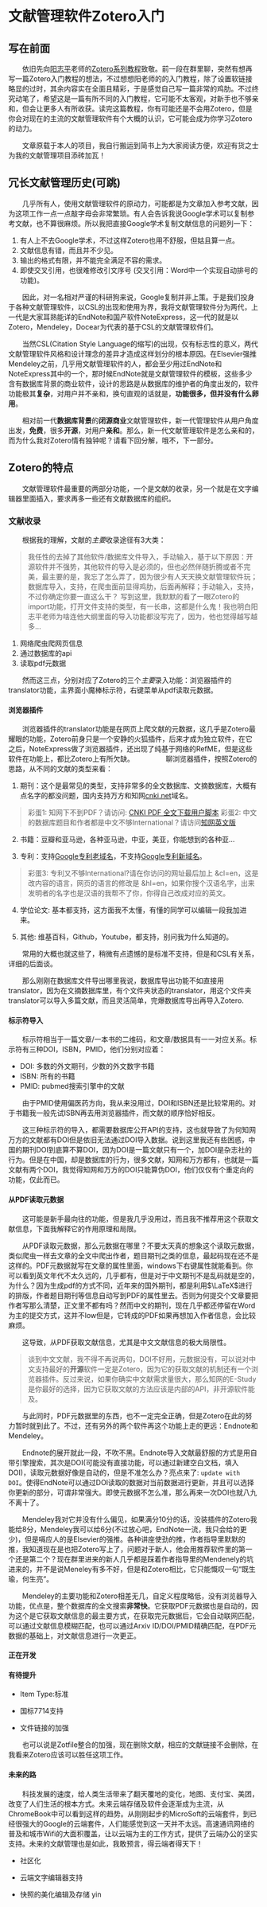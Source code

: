 # 文献管理软件Zotero入门

## 写在前面

　　依旧先向[阳志平](http://www.yangzhiping.com/)老师的[Zotero系列教程](http://www.yangzhiping.com/tech/zotero1.html)致敬。前一段在群里聊，突然有想再写一篇Zotero入门教程的想法，不过想想阳老师的的入门教程，除了设置软链接略显的过时，其余内容实在全面且精彩，于是感觉自己写一篇非常的鸡肋。不过终究动笔了，希望这是一篇有所不同的入门教程，它可能不太客观，对新手也不够亲和，但会让更多人有所收获。读完这篇教程，你有可能还是不会用Zotero，但是你会对现在的主流的文献管理软件有个大概的认识，它可能会成为你学习Zotero的动力。

　　文章原载于本人的项目，我自行搬运到简书上为大家阅读方便，欢迎有货之士为我的文献管理项目添砖加瓦！

## 冗长文献管理历史(可跳)

　　几乎所有人，使用文献管理软件的原动力，可能都是为文章加入参考文献，因为这项工作一点一点敲字母会非常繁琐。有人会告诉我说Google学术可以复制参考文献，也不算很麻烦。所以我把直接Google学术复制文献信息的问题列一下：

1. 有人上不去Google学术，不过这样Zotero也用不舒服，但姑且算一点。
2. 文献信息有错，而且并不少见。
3. 输出的格式有限，并不能完全满足不容的需求。
4. 即使交叉引用，也很难修改引文序号 (交叉引用：Word中一个实现自动排号的功能)。

　　因此，对一名相对严谨的科研狗来说，Google复制并非上策。于是我们投身于各种文献管理软件，以CSL的出现和使用为界，我将文献管理软件分为两代，上一代是大家耳熟能详的EndNote和国产软件NoteExpress，这一代的就是以Zotero，Mendeley，Docear为代表的基于CSL的文献管理软件们。

　　当然CSL(Citation Style Language的缩写)的出现，仅有标志性的意义，两代文献管理软件风格和设计理念的差异才造成这样划分的根本原因。在Elsevier强推Mendeley之前，几乎用文献管理软件的人，都会至少用过EndNote和NoteExpress其中的一个，那时候EndNote就是文献管理软件的模板，这些多少含有数据库背景的商业软件，设计的思路是从数据库的维护者的角度出发的，软件功能极其**复杂**，对用户并不亲和，换句直观的话就是，**功能很多，但并没有什么卵用**。

　　相对前一代**数据库背景**的**闭源商业**文献管理软件，新一代管理软件从用户角度出发，**免费**，很多**开源**，对用户**亲和**。那么，新一代文献管理软件是怎么亲和的，而为什么我对Zotero情有独钟呢？请看下回分解，哦不，下一部分。

## Zotero的特点

　　文献管理软件最重要的两部分功能，一个是文献的收录，另一个就是在文字编辑器里面插入，要求再多一些还有文献数据库的组织。

### 文献收录

　　根据我的理解，文献的*主要*收录途径有3大类：
> 我任性的去掉了其他软件/数据库文件导入，手动输入，基于以下原因：开源软件并不强势，其他软件的导入是必须的，但也必然伴随折腾或者不完美，最主要的是，我忘了怎么弄了，因为很少有人天天换文献管理软件玩；数据库导入，支持，在爬虫面前显得鸡肋，后面再解释；手动输入，支持，不过你确定你要一直这么干？
> 写到这里，我默默的看了一眼Zotero的import功能，打开文件支持的类型，有一长串，这都是什么鬼！我也明白阳志平老师为啥连他大纲里面的导入功能都没写完了，因为，他也觉得越写越多...

1. 网络爬虫爬网页信息
2. 通过数据库的api
3. 读取pdf元数据

　　然而这三点，分别对应了Zotero的三个*主要*录入功能：浏览器插件的translator功能，主界面小魔棒标示符，右键菜单从pdf读取元数据。

#### 浏览器插件

　　浏览器插件的translator功能是在网页上爬文献的元数据，这几乎是Zotero最耀眼的功能，Zotero前身只是一个安静的火狐插件，后来才成为独立软件，在它之后，NoteExpress做了浏览器插件，还出现了纯基于网络的RefME，但是这些软件在功能上，都比Zotero上有所欠缺。
　　
　　聊浏览器插件，按照Zotero的思路，从不同的文献的类型来看：

1. 期刊：这个是最常见的类型，支持非常多的全文数据库、文摘数据库，大概有点名字的都没问题，国内支持万方和知网[cnki.net](http://www.cnki.net)域名。
> 彩蛋1: 知网下不到PDF？请访问: [CNKI PDF 全文下载用户脚本](http://blog.yuelong.info/post/cnki-pdf-js.html)
> 彩蛋2: 中文的数据库题目和作者都是中文不够International？请访问[知网英文版](http://oversea.cnki.net)

2. 书籍：豆瓣和亚马逊，各种亚马逊，中亚，美亚，你能想到的各种亚...

3. 专利：支持[Google专利老域名](www.google.com/patents)，不支持[Google专利新域名](patents.google.com)。
> 彩蛋3: 专利又不够International?请在你访问的网址最后加上 \&cl=en，这是改内容的语言，网页的语言的修改是 \&hl=en，如果你搜个汉语名字，出来发明者的名字也是汉语的我帮不了你，你得自己改成对应的英文。

4. 学位论文: 基本都支持，这方面我不太懂，有懂的同学可以编辑一段我加进来。

5. 其他: 维基百科，Github，Youtube，都支持，别问我为什么知道的。

　　常用的大概也就这些了，稍微有点遗憾的是标准不支持，但是和CSL有关系，详细的后面谈。

　　那么刚刚在数据库文件导出哪里我说，数据库导出功能不如直接用translator，因为在文摘数据库里，有个文件夹状态的translator，用这个文件夹translator可以导入多篇文献，而且灵活简单，完爆数据库导出再导入Zotero.

#### 标示符导入

　　标示符相当于一篇文章/一本书的二维码，和文章/数据具有一一对应关系。标示符有三种DOI，ISBN，PMID，他们分别对应着：

* DOI: 多数的外文期刊，少数的外文数字书籍
* ISBN: 所有的书籍
* PMID: pubmed搜索引擎中的文献

　　由于PMID使用偏医药方向，我从来没用过，DOI和ISBN还是比较常用的。对于书籍我一般先试ISBN再去用浏览器插件，而文献的顺序恰好相反。

　　这三种标示符的导入，都需要数据库公开API的支持，这也就导致了为何知网万方的文献都有DOI但是依旧无法通过DOI导入数据。说到这里我还有些困惑，中国的期刊DOI到底算不算DOI，因为DOI是一篇文献只有一个，加DOI是杂志社的行为。但是在中国，却是数据库的行为，很多文献，知网和万方都有，也就是一篇文献有两个DOI，我觉得知网和万方的DOI只能算伪DOI，他们仅仅有个重定向的功能，仅此而已。

#### 从PDF读取元数据

　　这可能是新手最向往的功能，但是我几乎没用过，而且我不推荐用这个获取文献信息，下面我解释它的作用原理和局限。

　　从PDF读取元数据，那么元数据在哪里？不要太天真的想象这个读取元数据，类似爬虫一样去文章的全文中爬出作者，题目期刊之类的信息，最起码现在还不是这样的。PDF元数据就写在文章的属性里面，windows下右键属性就能看到。你可以看到英文年代不太久远的，几乎都有，但是对于中文期刊不是乱码就是空的，为什么？因为生成pdf的方式不同，近年来的国外期刊，都是利用$\LaTeX$进行的排版，作者题目期刊等信息自动写到PDF的属性里去。否则为何提交个文章要把作者写那么清楚，正文里不都有吗？然而中文的期刊，现在几乎都还停留在Word为主的提交方式，这并不low但是，它转成的PDF如果再想加入作者信息，会比较麻烦。

　　这导致，从PDF获取文献信息，尤其是中文文献信息的极大局限性。
> 谈到中文文献，我不得不再说两句，DOI不好用，元数据没有，可以说对中文支持最好的**开源**软件一定是Zotero，因为它的获取文献的机制还有一个浏览器插件。反过来说，如果你确实中文献需求量很大，那么知网的E-Study是你最好的选择，因为它获取文献的方法应该是内部的API，非开源软件能及。

　　与此同时，PDF元数据里的东西，也不一定完全正确，但是Zotero在此的努力暂时就到此了。不过，还有另外的两个软件再这个功能上走的更远：Endnote和Mendeley。

　　Endnote的展开就此一段，不吹不黑。Endnote导入文献最舒服的方式是用自带引擎搜索，其次是DOI(可能没有直接功能，可以通过新建空白文档，填入DOI)，读取元数据好像是自动的，但是不准怎么办？亮点来了: `update with DOI`。使得EndNote可以通过DOI读取的数据对当前数据进行更新，并且可以选择你更新的部分，可谓非常强大。即使元数据不怎么准，那么再来一次DOI也就八九不离十了。

　　Mendeley我对它并没有什么偏见，如果满分10分的话，没装插件的Zotero我能给8分，Mendeley我可以给6分(不过放心吧，EndNote一流，我只会给的更少)，但是嗝应人的是Elsevier的强推。各种讲座使劲的推，作者指导里默默的推，我知道现在是也把Zotero写上了，问题对于新人，他会用推荐软件里的第一个还是第二个？现在群里进来的新人几乎都是踩着作者指导里的Mendenely的坑进来的，并不是说Meneley有多不好，但是和Zotero相比，它只能慨叹一句“既生瑜，何生亮”。

　　Mendeley的主要功能和Zotero相差无几，自定义程度略低，没有浏览器导入功能，优点是，整个数据库的全文搜索**非常快**。它获取PDF元数据也是自动的，因为这个是它获取文献信息的最主要方式，在获取完元数据后，它会自动联网匹配，可以通过文献信息模糊匹配，也可以通过Arxiv ID/DOI/PMID精确匹配，在PDF元数据的基础上，对文献信息进行一次更正。

#### 正在开发

#### 有待提升

* Item Type:标准

* 国标7714支持

* 文件链接的加强

　　也可以说是Zotfile整合的加强，现在删除文献，相应的文献链接不会删除，在我看来Zotero应该可以胜任这项工作。

#### 未来的路

　　科技发展的速度，给人类生活带来了翻天覆地的变化，地图、支付宝、美团，改变了人们生活的根本方式。未来云端存储及软件会逐渐成为主流，从ChromeBook中可以看到这样的趋势。从刚刚起步的MicroSoft的云端套件，到已经很强大的Google的云端套件，人们能感觉到这一天并不太远。高速通讯网络的普及和城市Wifi的大面积覆盖，让以云端为主的工作方式，提供了云端办公的坚实支持。未来的文献管理也是如此，我敢预言，得云端者得天下！

* 社区化

* 云端文字编辑器支持

* 快照的美化编辑及存储
yin
